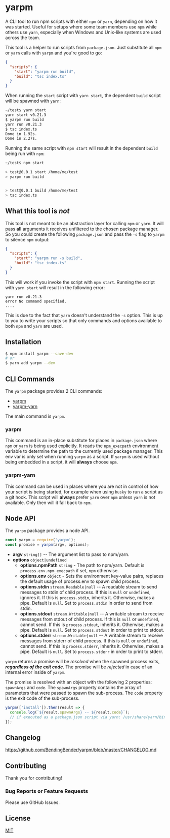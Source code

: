 # yarpm

A CLI tool to run npm scripts with either `npm` or `yarn`, depending on how it was started. Useful for setups where
some team members use `npm` while others use `yarn`, especially when Windows and Unix-like systems are used across the
team.

This tool is a helper to run scripts from `package.json`. Just substitute all `npm` or `yarn` calls with `yarpm`
and you're good to go:
```json
{
  "scripts": {
    "start": "yarpm run build",
    "build": "tsc index.ts"
  }
}
```

When running the `start` script with `yarn start`, the dependent `build` script will be spawned with `yarn`:
```bash
~/test$ yarn start
yarn start v0.21.3
$ yarpm run build
yarn run v0.21.3
$ tsc index.ts
Done in 1.92s.
Done in 2.27s.
```

Running the same script with `npm start` will result in the dependent `build` being run with `npm`:
```bash
~/test$ npm start

> test@0.0.1 start /home/me/test
> yarpm run build


> test@0.0.1 build /home/me/test
> tsc index.ts
```

## What this tool is *not*
This tool is not meant to be an abstraction layer for calling `npm` or `yarn`. It will pass **all** arguments it receives
unfiltered to the chosen package manager. So you could create the following `package.json` and pass the `-s` flag to
`yarpm` to silence `npm` output:
```json
{
  "scripts": {
    "start": "yarpm run -s build",
    "build": "tsc index.ts"
  }
}
```
This will work if you invoke the script with `npm start`. Running the script with `yarn start` will result in the 
following error:
```
yarn run v0.21.3
error No command specified.
....
```
This is due to the fact that `yarn` doesn't understand the `-s` option. This is up to you to write your scripts so
 that only commands and options available to both `npm` and `yarn` are used.

## Installation

```bash
$ npm install yarpm --save-dev
# or
$ yarn add yarpm --dev
```

## CLI Commands

The `yarpm` package provides 2 CLI commands:

- [yarpm](#yarpm-1)
- [yarpm-yarn](#yarpm-yarn)

The main command is `yarpm`.

### yarpm
This command is an in-place substitute for places in `package.json` where `npm` or `yarn` is being used explicitly.
It reads the `npm_execpath` environment variable to determine the path to the currently used package manager. This env
var is only set when running `yarpm` as a script. If `yarpm` is used without being embedded in a script, it will
**always** choose `npm`.

### yarpm-yarn
This command can be used in places where you are not in control of how your script is being started, for example when
using `husky` to run a script as a git hook. This script will **always** prefer `yarn` over `npm` unless `yarn` is not
available. Only then will it fall back to `npm`.


## Node API

The `yarpm` package provides a node API.

```js
const yarpm = require('yarpm');
const promise = yarpm(argv, options);
```

- **argv** `string[]` -- The argument list to pass to npm/yarn.
- **options** `object|undefined`
  - **options.npmPath** `string` -
    The path to npm/yarn.
    Default is `process.env.npm_execpath` if set, `npm` otherwise.
  - **options.env** `object` -
    Sets the environment key-value pairs, replaces the default usage of process.env to spawn child process.
  - **options.stdin** `stream.Readable|null` --
    A readable stream to send messages to stdin of child process.
    If this is `null` or `undefined`, ignores it.
    If this is `process.stdin`, inherits it.
    Otherwise, makes a pipe.
    Default is `null`.
    Set to `process.stdin` in order to send from stdin.
  - **options.stdout** `stream.Writable|null` --
    A writable stream to receive messages from stdout of child process.
    If this is `null` or `undefined`, cannot send.
    If this is `process.stdout`, inherits it.
    Otherwise, makes a pipe.
    Default is `null`.
    Set to `process.stdout` in order to print to stdout.
  - **options.stderr** `stream.Writable|null` --
    A writable stream to receive messages from stderr of child process.
    If this is `null` or `undefined`, cannot send.
    If this is `process.stderr`, inherits it.
    Otherwise, makes a pipe.
    Default is `null`.
    Set to `process.stderr` in order to print to stderr.

`yarpm` returns a promise will be *resolved* when the spawned process exits, ***regardless of the exit code***.
The promise will be *rejected* in case of an internal error inside of `yarpm`.

The promise is resolved with an object with the following 2 properties: `spawnArgs` and `code`.
The `spawnArgs` property contains the array of parameters that were passed to spawn the sub-process.
The `code` property is the exit code of the sub-process.

```js
yarpm(['install']).then(result => {
  console.log(`${result.spawnArgs} -- ${result.code}`);
  // if executed as a package.json script via yarn: /usr/share/yarn/bin/yarn.js,install -- 0
});
```

## Changelog

https://github.com/BendingBender/yarpm/blob/master/CHANGELOG.md

## Contributing

Thank you for contributing!

### Bug Reports or Feature Requests

Please use GitHub Issues.

## License
[MIT](https://github.com/BendingBender/yarpm/blob/master/LICENSE)
